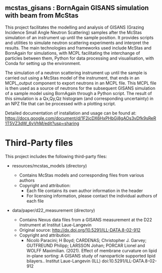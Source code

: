 mcstas_gisans : BornAgain GISANS simulation with beam from McStas
----------------------------------------------------------------

This project facilitates the modelling and analysis of GISANS (Grazing
Incidence Small Angle Neutron Scattering) samples after the McStas simulation
of an instrument up until the sample position. It provides scripts and
utilities to simulate neutron scattering experiments and interpret the results.
The main technologies and frameworks used include McStas and BornAgain for 
simulations, with MCPL facilitating the interchange of particles between them,
Python for data processing and visualisation, with Conda for setting up the
environment.

The simulation of a neutron scattering instrument up until the sample is
carried out using a McStas model of the instrument, that ends in an MCPL_output
component to export neutrons in an MCPL file. This MCPL file is then used as a
source of neutrons for the subsequent GISANS simulation of a sample model using
BornAgain through a Python script. The result of this simulation is a Qx,Qy,Qz
histogram (and corresponding uncertainty) in an NPZ file that can be processed
with a plotting script.

Detailed documentation of installation and usage can be found at:
https://docs.google.com/document/d/1F2jcDX6HxPHbGj8gAOs3vDfk9sReR1T5VZ3dW_6vVhM/edit?usp=sharing

# Third-Party files

This project includes the following third-party files:

- resources/mcstas_models (directory)
  - Contains McStas models and corresponding files from various authors
  - Copyright and attribution:
    - Each file contains its own author information in the header
    - For licensing information, please contact the individual authors of each file

- data/paper/d22_measurement (directory)
  - Contains Nexus data files from a GISANS measurement at the D22 instrument at Institut Laue-Langevin
  - Original source: http://dx.doi.org/10.5291/ILL-DATA.8-02-912
  - Copyright and attribution:
    - Nicolò Paracini; H Boyd; CARDENAS; Christopher J. Garvey; GUTFREUND Philipp; LARSSON Johan; PORCAR Lionel and WOLFF Maximilian. (2021). Effect of membrane curvature on lipid in-plane sorting: A GISANS study of nanoparticle supported lipid bilayers.. Institut Laue-Langevin (ILL) doi:10.5291/ILL-DATA.8-02-912